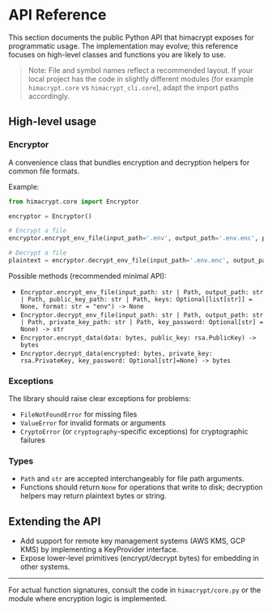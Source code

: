 # API Reference

This section documents the public Python API that himacrypt exposes for programmatic usage. The implementation may evolve; this reference focuses on high-level classes and functions you are likely to use.

> Note: File and symbol names reflect a recommended layout. If your local project has the code in slightly different modules (for example `himacrypt.core` vs `himacrypt_cli.core`), adapt the import paths accordingly.

## High-level usage

### Encryptor

A convenience class that bundles encryption and decryption helpers for common file formats.

Example:

```python
from himacrypt.core import Encryptor

encryptor = Encryptor()

# Encrypt a file
encryptor.encrypt_env_file(input_path='.env', output_path='.env.enc', public_key_path='keys/public.pem')

# Decrypt a file
plaintext = encryptor.decrypt_env_file(input_path='.env.enc', output_path='.env', private_key_path='keys/private.pem')
```

Possible methods (recommended minimal API):

- `Encryptor.encrypt_env_file(input_path: str | Path, output_path: str | Path, public_key_path: str | Path, keys: Optional[list[str]] = None, format: str = "env") -> None`
- `Encryptor.decrypt_env_file(input_path: str | Path, output_path: str | Path, private_key_path: str | Path, key_password: Optional[str] = None) -> str`
- `Encryptor.encrypt_data(data: bytes, public_key: rsa.PublicKey) -> bytes`
- `Encryptor.decrypt_data(encrypted: bytes, private_key: rsa.PrivateKey, key_password: Optional[str]=None) -> bytes`

### Exceptions

The library should raise clear exceptions for problems:

- `FileNotFoundError` for missing files
- `ValueError` for invalid formats or arguments
- `CryptoError` (or `cryptography`-specific exceptions) for cryptographic failures

### Types

- `Path` and `str` are accepted interchangeably for file path arguments.
- Functions should return `None` for operations that write to disk; decryption helpers may return plaintext bytes or string.

## Extending the API

- Add support for remote key management systems (AWS KMS, GCP KMS) by implementing a KeyProvider interface.
- Expose lower-level primitives (encrypt/decrypt bytes) for embedding in other systems.

---

For actual function signatures, consult the code in `himacrypt/core.py` or the module where encryption logic is implemented.
